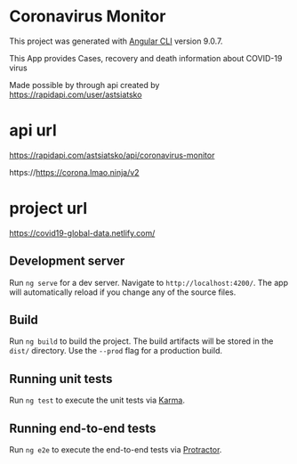 # Coronavirus Monitor

This project was generated with [Angular CLI](https://github.com/angular/angular-cli) version 9.0.7.

This App provides Cases, recovery and death information about COVID-19 virus

Made possible by through api created by https://rapidapi.com/user/astsiatsko

# api url
https://rapidapi.com/astsiatsko/api/coronavirus-monitor

https://https://corona.lmao.ninja/v2


# project url
https://covid19-global-data.netlify.com/



## Development server

Run `ng serve` for a dev server. Navigate to `http://localhost:4200/`. The app will automatically reload if you change any of the source files.


## Build

Run `ng build` to build the project. The build artifacts will be stored in the `dist/` directory. Use the `--prod` flag for a production build.

## Running unit tests

Run `ng test` to execute the unit tests via [Karma](https://karma-runner.github.io).

## Running end-to-end tests

Run `ng e2e` to execute the end-to-end tests via [Protractor](http://www.protractortest.org/).
